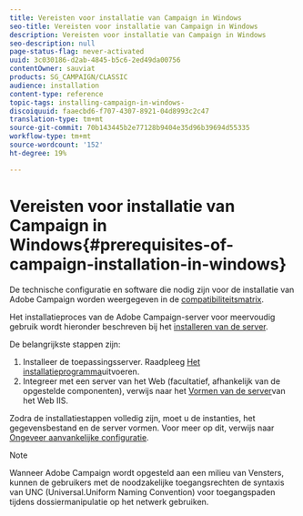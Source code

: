```yaml
---
title: Vereisten voor installatie van Campaign in Windows
seo-title: Vereisten voor installatie van Campaign in Windows
description: Vereisten voor installatie van Campaign in Windows
seo-description: null
page-status-flag: never-activated
uuid: 3c030186-d2ab-4845-b5c6-2ed49da00756
contentOwner: sauviat
products: SG_CAMPAIGN/CLASSIC
audience: installation
content-type: reference
topic-tags: installing-campaign-in-windows-
discoiquuid: faaecbd6-f707-4307-8921-04d8993c2c47
translation-type: tm+mt
source-git-commit: 70b143445b2e77128b9404e35d96b39694d55335
workflow-type: tm+mt
source-wordcount: '152'
ht-degree: 19%

---
```



# Vereisten voor installatie van Campaign in Windows{#prerequisites-of-campaign-installation-in-windows}

De technische configuratie en software die nodig zijn voor de installatie van Adobe Campaign worden weergegeven in de [compatibiliteitsmatrix](https://helpx.adobe.com/nl/campaign/kb/compatibility-matrix.html).

Het installatieproces van de Adobe Campaign-server voor meervoudig gebruik wordt hieronder beschreven bij het [installeren van de server](../../installation/using/installing-the-server.md).

De belangrijkste stappen zijn:

1. Installeer de toepassingsserver. Raadpleeg [Het installatieprogramma](../../installation/using/installing-the-server.md#executing-the-installation-program)uitvoeren.
1. Integreer met een server van het Web (facultatief, afhankelijk van de opgestelde componenten), verwijs naar het [Vormen van de server](../../installation/using/integration-into-a-web-server-for-windows.md#configuring-the-iis-web-server)van het Web IIS.

Zodra de installatiestappen volledig zijn, moet u de instanties, het gegevensbestand en de server vormen. Voor meer op dit, verwijs naar [Ongeveer aanvankelijke configuratie](../../installation/using/about-initial-configuration.md).

>[!NOTE]
>
>Wanneer Adobe Campaign wordt opgesteld aan een milieu van Vensters, kunnen de gebruikers met de noodzakelijke toegangsrechten de syntaxis van UNC (Universal.Uniform Naming Convention) voor toegangspaden tijdens dossiermanipulatie op het netwerk gebruiken.

